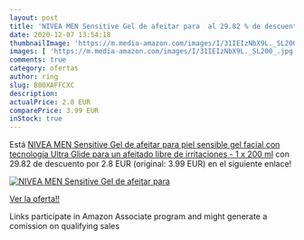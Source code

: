 ```yaml
---
layout: post
title: 'NIVEA MEN Sensitive Gel de afeitar para  al 29.82 % de descuento'
date: 2020-12-07 13:54:18
thumbnailImage: 'https://m.media-amazon.com/images/I/31IEIzNbX9L._SL200_.jpg'
images: [ 'https://m.media-amazon.com/images/I/31IEIzNbX9L._SL200_.jpg' ]
comments: true
category: ofertas
author: ring
slug: B00XAFFCXC
description:
actualPrice: 2.8 EUR
comparePrice: 3.99 EUR
inStock: true
---
```


Está [NIVEA MEN Sensitive Gel de afeitar para piel sensible  gel facial con tecnología Ultra Glide para un afeitado libre de irritaciones - 1 x 200 ml](https://www.amazon.es/dp/B00XAFFCXC/?tag=tolees-21) con 29.82 de descuento por 2.8 EUR (original: 3.99 EUR) en el siguiente enlace!

[![NIVEA MEN Sensitive Gel de afeitar para ](https://m.media-amazon.com/images/I/31IEIzNbX9L._SL200_.jpg)](https://www.amazon.es/dp/B00XAFFCXC/?tag=tolees-21)

[Ver la oferta!!](https://www.amazon.es/dp/B00XAFFCXC/?tag=tolees-21)

Links participate in Amazon Associate program and might generate a comission on qualifying sales


